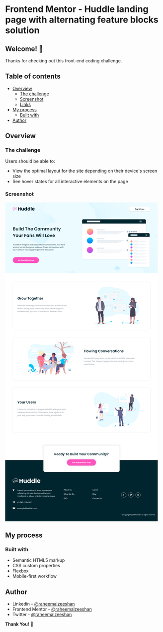 # Frontend Mentor - Huddle landing page with alternating feature blocks solution

## Welcome! 👋

Thanks for checking out this front-end coding challenge.

## Table of contents

- [Overview](#overview)
  - [The challenge](#the-challenge)
  - [Screenshot](#screenshot)
  - [Links](#links)
- [My process](#my-process)
  - [Built with](#built-with)
- [Author](#author)


## Overview

### The challenge

Users should be able to:

- View the optimal layout for the site depending on their device's screen size
- See hover states for all interactive elements on the page

### Screenshot

![Design preview for the Huddle landing page with alternating feature blocks coding challenge](./design/screenshot.png)


## My process

### Built with

- Semantic HTML5 markup
- CSS custom properties
- Flexbox
- Mobile-first workflow


## Author

- Linkedin - [@raheemalzeeshan](https://www.linkedin.com/in/raheemalzeeshan/)
- Frontend Mentor - [@raheemalzeeshan](https://www.frontendmentor.io/profile/raheemalzeeshan)
- Twitter - [@raheemalzeeshan](https://www.twitter.com/raheemalzeeshan)

**Thank You!** 🚀